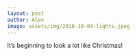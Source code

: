 ```yaml
---
layout: post
author: Alex
image: assets/img/2018-10-04-lights.jpeg
---
```


It’s beginning to look a lot like Christmas!

